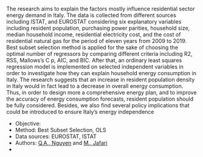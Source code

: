 
The research aims to explain the factors mostly influence residential sector energy
demand in Italy. The data is collected from different sources including ISTAT,
and EUROSTAT considering six explanatory variables including resident population,
purchasing power parities, household size, median household income, residential
electricity cost, and the cost of residential natural gas for the period of eleven years
from 2009 to 2019. Best subset selection method is applied for the sake of choosing
the optimal number of regressors by comparing different criteria including R2, RSS,
Mallows’s C
p, AIC, and BIC. After that, an ordinary least squares regression model
is implemented on selected independent variables in order to investigate how they can
explain household energy consumption in Italy. The research suggests that an increase
in resident population density in Italy would in fact lead to a decrease in overall
energy consumption. Thus, in order to design more a comprehensive energy plan, and
to improve the accuracy of energy consumption forecasts, resident population should
be fully considered. Besides, we also find several policy implications that could be
introduced to ensure Italy’s energy independence
- Objective: 
- Method: Best Subset Selection, OLS 
- Data sources: EUROSTAT, ISTAT
- Authors: [Q.A., Nguyen](https://github.com/jyanqa) and [M., Jafari](https://github.com/MOHAMMADHOSSEIN-JAFARI)
- 
